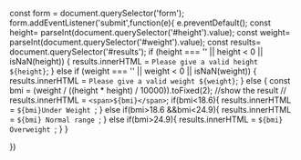 const form = document.querySelector('form');
form.addEventListener('submit',function(e){
  e.preventDefault();
  const height= parseInt(document.querySelector('#height').value);
  const weight= parseInt(document.querySelector('#weight').value);
  const results= document.querySelector('#results');
  if (height === '' || height < 0 || isNaN(height)) {
    results.innerHTML = `Please give a valid height ${height}`;
  } else if (weight === '' || weight < 0 || isNaN(weight)) {
    results.innerHTML = `Please give a valid weight ${weight}`;
  } else {
    const bmi = (weight / ((height * height) / 10000)).toFixed(2);
    //show the result
    // results.innerHTML = `<span>${bmi}</span>`;
    if(bmi<18.6){
      results.innerHTML = `${bmi}Under Weight `;
    }
    else if(bmi>18.6 &&bmi<24.9){
      results.innerHTML = `${bmi} Normal range `;
    }
    else if(bmi>24.9){
      results.innerHTML = `${bmi} Overweight `;
    }
  }
  

})